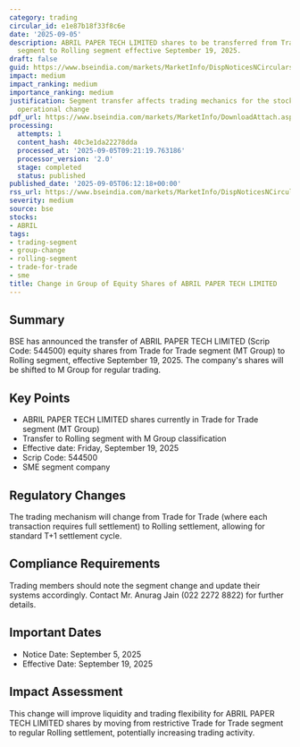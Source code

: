 ```yaml
---
category: trading
circular_id: e1e87b18f33f8c6e
date: '2025-09-05'
description: ABRIL PAPER TECH LIMITED shares to be transferred from Trade for Trade
  segment to Rolling segment effective September 19, 2025.
draft: false
guid: https://www.bseindia.com/markets/MarketInfo/DispNoticesNCirculars.aspx?Noticeid={62757F2F-802A-4DC3-A40A-DC95F0B8C64E}&noticeno=20250905-2&dt=09/05/2025&icount=2&totcount=5&flag=0
impact: medium
impact_ranking: medium
importance_ranking: medium
justification: Segment transfer affects trading mechanics for the stock but is routine
  operational change
pdf_url: https://www.bseindia.com/markets/MarketInfo/DownloadAttach.aspx?id=20250905-2&attachedId=
processing:
  attempts: 1
  content_hash: 40c3e1da22278dda
  processed_at: '2025-09-05T09:21:19.763186'
  processor_version: '2.0'
  stage: completed
  status: published
published_date: '2025-09-05T06:12:18+00:00'
rss_url: https://www.bseindia.com/markets/MarketInfo/DispNoticesNCirculars.aspx?Noticeid={62757F2F-802A-4DC3-A40A-DC95F0B8C64E}&noticeno=20250905-2&dt=09/05/2025&icount=2&totcount=5&flag=0
severity: medium
source: bse
stocks:
- ABRIL
tags:
- trading-segment
- group-change
- rolling-segment
- trade-for-trade
- sme
title: Change in Group of Equity Shares of ABRIL PAPER TECH LIMITED
---
```


## Summary

BSE has announced the transfer of ABRIL PAPER TECH LIMITED (Scrip Code: 544500) equity shares from Trade for Trade segment (MT Group) to Rolling segment, effective September 19, 2025. The company's shares will be shifted to M Group for regular trading.

## Key Points

- ABRIL PAPER TECH LIMITED shares currently in Trade for Trade segment (MT Group)
- Transfer to Rolling segment with M Group classification
- Effective date: Friday, September 19, 2025
- Scrip Code: 544500
- SME segment company

## Regulatory Changes

The trading mechanism will change from Trade for Trade (where each transaction requires full settlement) to Rolling settlement, allowing for standard T+1 settlement cycle.

## Compliance Requirements

Trading members should note the segment change and update their systems accordingly. Contact Mr. Anurag Jain (022 2272 8822) for further details.

## Important Dates

- Notice Date: September 5, 2025
- Effective Date: September 19, 2025

## Impact Assessment

This change will improve liquidity and trading flexibility for ABRIL PAPER TECH LIMITED shares by moving from restrictive Trade for Trade segment to regular Rolling settlement, potentially increasing trading activity.